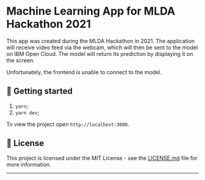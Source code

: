 # Machine Learning App for MLDA Hackathon 2021

This app was created during the MLDA Hackathon in 2021. The application will receive video feed via the webcam, which will then be sent to the model on IBM Open Cloud. The model will return its prediction by displaying it on the screen.

Unfortunately, the frontend is unable to connect to the model.

## 🚀 Getting started

1. `yarn`;
2. `yarn dev`;

To view the project open `http://localhost:3000`.

## 📝 License

This project is licensed under the MIT License - see the [LICENSE.md](LICENSE.md) file for more information.

---
